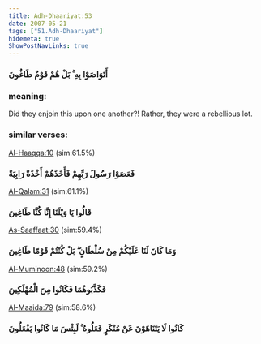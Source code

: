 ```yaml
---
title: Adh-Dhaariyat:53
date: 2007-05-21
tags: ["51.Adh-Dhaariyat"]
hidemeta: true 
ShowPostNavLinks: true 
---
```

### أَتَوَاصَوْا بِهِ ۚ بَلْ هُمْ قَوْمٌ طَاغُونَ
### meaning: 
Did they enjoin this upon one another?! Rather, they were a rebellious lot.
### similar verses: 

[Al-Haaqqa:10](/69/10) (sim:61.5%)

### فَعَصَوْا رَسُولَ رَبِّهِمْ فَأَخَذَهُمْ أَخْذَةً رَابِيَةً

[Al-Qalam:31](/68/31) (sim:61.1%)

### قَالُوا يَا وَيْلَنَا إِنَّا كُنَّا طَاغِينَ

[As-Saaffaat:30](/37/30) (sim:59.4%)

### وَمَا كَانَ لَنَا عَلَيْكُمْ مِنْ سُلْطَانٍ ۖ بَلْ كُنْتُمْ قَوْمًا طَاغِينَ

[Al-Muminoon:48](/23/48) (sim:59.2%)

### فَكَذَّبُوهُمَا فَكَانُوا مِنَ الْمُهْلَكِينَ

[Al-Maaida:79](/5/79) (sim:58.6%)

### كَانُوا لَا يَتَنَاهَوْنَ عَنْ مُنْكَرٍ فَعَلُوهُ ۚ لَبِئْسَ مَا كَانُوا يَفْعَلُونَ
